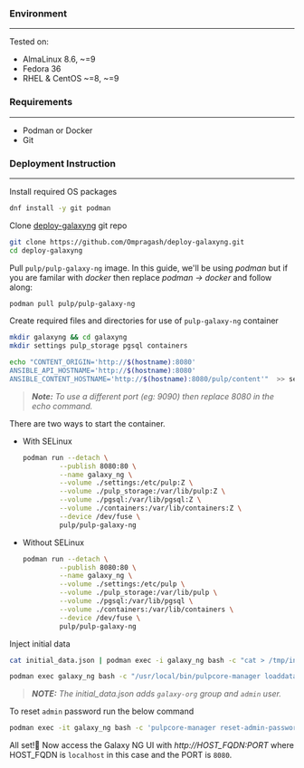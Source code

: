 ###  Environment
----------------
Tested on:
  - AlmaLinux 8.6, ~=9
  - Fedora 36
  - RHEL & CentOS ~=8, ~=9

### Requirements
----------------
- Podman or Docker
- Git

### Deployment Instruction
--------------------------
Install required OS packages
```bash
dnf install -y git podman
```

Clone [deploy-galaxyng](https://github.com/Ompragash/deploy-galaxyng) git repo
```bash
git clone https://github.com/Ompragash/deploy-galaxyng.git
cd deploy-galaxyng
```

Pull `pulp/pulp-galaxy-ng` image. In this guide, we'll be using _podman_ but if you are familar with _docker_ then replace _podman -> docker_ and follow along:
```bash
podman pull pulp/pulp-galaxy-ng
```

Create required files and directories for use of `pulp-galaxy-ng` container
```bash
mkdir galaxyng && cd galaxyng
mkdir settings pulp_storage pgsql containers

echo "CONTENT_ORIGIN='http://$(hostname):8080'
ANSIBLE_API_HOSTNAME='http://$(hostname):8080'
ANSIBLE_CONTENT_HOSTNAME='http://$(hostname):8080/pulp/content'"  >> settings/settings.py
```

> _**Note:** To use a different port (eg: 9090) then replace 8080 in the echo command._

There are two ways to start the container.
- With SELinux
    ```bash
    podman run --detach \
             --publish 8080:80 \
             --name galaxy_ng \
             --volume ./settings:/etc/pulp:Z \
             --volume ./pulp_storage:/var/lib/pulp:Z \
             --volume ./pgsql:/var/lib/pgsql:Z \
             --volume ./containers:/var/lib/containers:Z \
             --device /dev/fuse \
             pulp/pulp-galaxy-ng
    ```
- Without SELinux
    ```bash
    podman run --detach \
             --publish 8080:80 \
             --name galaxy_ng \
             --volume ./settings:/etc/pulp \
             --volume ./pulp_storage:/var/lib/pulp \
             --volume ./pgsql:/var/lib/pgsql \
             --volume ./containers:/var/lib/containers \
             --device /dev/fuse \
             pulp/pulp-galaxy-ng
    ```

Inject initial data
```bash
cat initial_data.json | podman exec -i galaxy_ng bash -c "cat > /tmp/initial_data.json"

podman exec galaxy_ng bash -c "/usr/local/bin/pulpcore-manager loaddata /tmp/initial_data.json"
```

> _**NOTE:** The initial_data.json adds `galaxy-org` group and `admin` user._

To reset `admin` password run the below command
```bash
podman exec -it galaxy_ng bash -c 'pulpcore-manager reset-admin-password'
```

All set!🎉 Now access the Galaxy NG UI with _http://HOST_FQDN:PORT_ where HOST_FQDN is `localhost` in this case and the PORT is `8080`.
